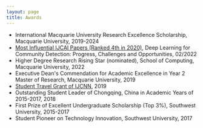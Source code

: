 ```yaml
---
layout: page
title: Awards
---
```


* International Macquarie University Research Excellence Scholarship, Macquarie University, 2019-2024
* [Most Influential IJCAI Papers (Ranked 4th in 2020)](https://www.paperdigest.org/2022/02/most-influential-ijcai-papers-2022-02/), Deep Learning for Community Detection: Progress, Challenges and Opportunities, 02/2022
* Higher Degree Research Rising Star (nominated), School of Computing, Macquarie University, 2022
* Executive Dean's Commendation for Academic Excellence in Year 2 Master of Research, Macquarie University, 2019
* [Student Travel Grant of IJCNN](https://drive.google.com/file/d/1AosAMwaC7bdFZpU0unK19EThj6v3yZ39/view?usp=sharing), 2019
* Outstanding Student Leader of Chongqing, China in Academic Years of 2015-2017,  2018
* First Prize of Excellent Undergraduate Scholarship (Top 3%), Southwest University, 2015-2017
* Student Pioneer on Technology Innovation, Southwest University, 2017
